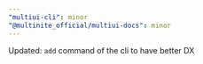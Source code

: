 ```yaml
---
"multiui-cli": minor
"@multinite_official/multiui-docs": minor
---
```


Updated: `add` command of the cli to have better DX
